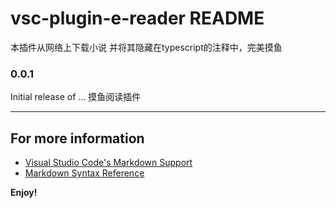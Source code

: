 # vsc-plugin-e-reader README

本插件从网络上下载小说 并将其隐藏在typescript的注释中，完美摸鱼

### 0.0.1

Initial release of ... 摸鱼阅读插件

---

## For more information

* [Visual Studio Code's Markdown Support](http://code.visualstudio.com/docs/languages/markdown)
* [Markdown Syntax Reference](https://help.github.com/articles/markdown-basics/)

**Enjoy!**
